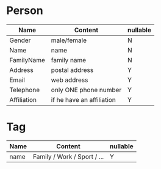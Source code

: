 # Person

| Name | Content | nullable|
|--|--|--|
| Gender  | male/female   |N|
| Name  | name   |N|
| FamilyName  | family name   |N|
| Address  | postal address   | Y |
| Email  | web address   | Y |
| Telephone  | only ONE phone number    | Y |
| Affiliation | if he have an affiliation  | Y |


# Tag

| Name | Content | nullable |
|--|--|--|
| name | Family / Work / Sport / ... | Y |

